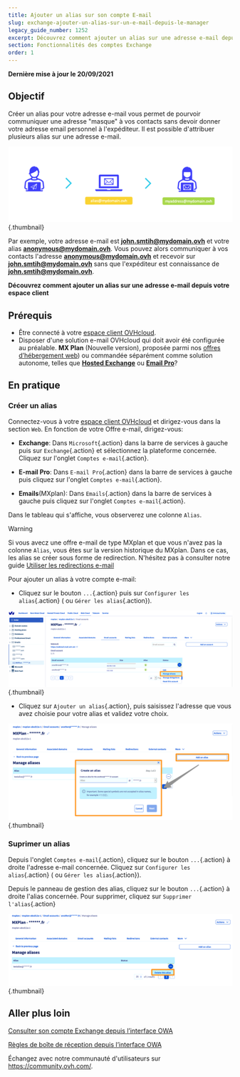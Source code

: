 ```yaml
---
title: Ajouter un alias sur son compte E-mail
slug: exchange-ajouter-un-alias-sur-un-e-mail-depuis-le-manager
legacy_guide_number: 1252
excerpt: Découvrez comment ajouter un alias sur une adresse e-mail depuis votre espace client
section: Fonctionnalités des comptes Exchange
order: 1
---
```


**Dernière mise à jour le 20/09/2021**

## Objectif

Créer un alias pour votre adresse e-mail vous permet de pourvoir communiquer une adresse "masque" à vos contacts sans devoir donner votre adresse email personnel à l'expéditeur. Il est possible d'attribuer plusieurs alias sur une adresse e-mail.

![emails](images/email-alias01.png){.thumbnail}

Par exemple, votre adresse e-mail est **john.smtih@mydomain.ovh** et votre alias **anonymous@mydomain.ovh**. Vous pouvez alors communiquer à vos contacts l'adresse **anonymous@mydomain.ovh** et recevoir sur **john.smtih@mydomain.ovh** sans que l'expéditeur est connaissance de **john.smtih@mydomain.ovh**. 

**Découvrez comment ajouter un alias sur une adresse e-mail depuis votre espace client**
 
## Prérequis

- Être connecté à votre [espace client OVHcloud](https://www.ovh.com/auth/?action=gotomanager&from=https://www.ovh.com/fr/&ovhSubsidiary=fr).
- Disposer d'une solution e-mail OVHcloud qui doit avoir été configurée au préalable. **MX Plan** (Nouvelle version), proposée parmi nos [offres d’hébergement web](https://www.ovh.com/fr/hebergement-web/)) ou commandée séparément comme solution autonome, telles que [**Hosted Exchange**](https://www.ovh.com/fr/emails/hosted-exchange/) ou [**Email Pro**](https://www.ovh.com/fr/emails/email-pro/)?
 

## En pratique

### Créer un alias

Connectez-vous à votre [espace client OVHcloud](https://www.ovh.com/auth/?action=gotomanager&from=https://www.ovh.com/fr/&ovhSubsidiary=fr) et dirigez-vous dans la section `Web`. En fonction de votre Offre e-mail, dirigez-vous:

- **Exchange**: Dans `Microsoft`{.action} dans la barre de services à gauche puis sur `Exchange`{.action} et sélectionnez la plateforme concernée. Cliquez sur l'onglet `Comptes e-mail`{.action}.

- **E-mail Pro**: Dans `E-mail Pro`{.action} dans la barre de services à gauche puis cliquez sur l'onglet `Comptes e-mail`{.action}.

- **Emails**(MXplan): Dans `Emails`{.action} dans la barre de services à gauche puis cliquez sur l'onglet `Comptes e-mail`{.action}.

Dans le tableau qui s'affiche, vous observerez une colonne `Alias`.

> [!warning]
>
> Si vous avecz une offre e-mail de type MXplan et que vous n'avez pas la colonne `Alias`, vous êtes sur la version historique du MXplan. Dans ce cas, les alias se créer sous forme de redirection. N'hésitez pas à consulter notre guide [Utiliser les redirections e-mail](https://docs.ovh.com/fr/emails/guide-des-redirections-emails/#version-historique-de-loffre-mx-plan)

Pour ajouter un alias à votre compte e-mail: 

- Cliquez sur le bouton `...`{.action} puis sur `Configurer les alias`{.action} ( ou `Gérer les alias`{.action}).

![emails](images/email-alias02.png){.thumbnail}

- Cliquez sur `Ajouter un alias`{.action}, puis saisissez l'adresse que vous avez choisie pour votre alias et validez votre choix.

![emails](images/email-alias03.png){.thumbnail}

### Suprimer un alias

Depuis l'onglet `Comptes e-mail`{.action}, cliquez sur le bouton `...`{.action} à droite l'adresse e-mail concernée. Cliquez sur `Configurer les alias`{.action} ( ou `Gérer les alias`{.action}).

Depuis le panneau de gestion des alias, cliquez sur le bouton `...`{.action} à droite l'alias concernée. Pour supprimer, cliquez sur `Supprimer l'alias`{.action}

![emails](images/email-alias04.png){.thumbnail}


## Aller plus loin

[Consulter son compte Exchange depuis l’interface OWA](https://docs.ovh.com/fr/microsoft-collaborative-solutions/exchange-2016-guide-utilisation-outlook-web-app/)

[Règles de boîte de réception depuis l’interface OWA](https://docs.ovh.com/fr/microsoft-collaborative-solutions/regles-boite-de-reception-owa/)
 
Échangez avec notre communauté d'utilisateurs sur <https://community.ovh.com/>.